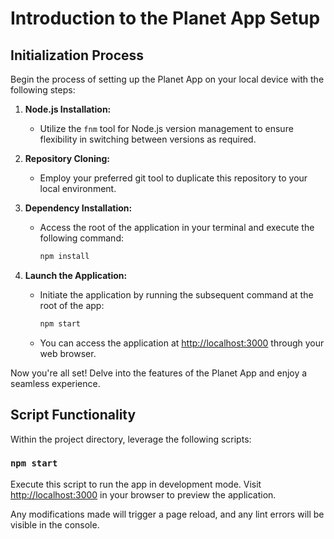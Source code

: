 # Introduction to the Planet App Setup

## Initialization Process

Begin the process of setting up the Planet App on your local device with the following steps:

1. **Node.js Installation:**
   - Utilize the `fnm` tool for Node.js version management to ensure flexibility in switching between versions as required.

2. **Repository Cloning:**
   - Employ your preferred git tool to duplicate this repository to your local environment.

3. **Dependency Installation:**
   - Access the root of the application in your terminal and execute the following command:
     ```bash
     npm install
     ```

4. **Launch the Application:**
   - Initiate the application by running the subsequent command at the root of the app:
     ```bash
     npm start
     ```
   - You can access the application at [http://localhost:3000](http://localhost:3000) through your web browser.

Now you're all set! Delve into the features of the Planet App and enjoy a seamless experience.

## Script Functionality

Within the project directory, leverage the following scripts:

### `npm start`

Execute this script to run the app in development mode. Visit [http://localhost:3000](http://localhost:3000) in your browser to preview the application.

Any modifications made will trigger a page reload, and any lint errors will be visible in the console.
